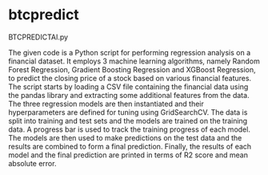 # btcpredict

BTCPREDICTAI.py

The given code is a Python script for performing regression analysis on a financial dataset. It employs 3 machine learning algorithms, namely Random Forest Regression, Gradient Boosting Regression and XGBoost Regression, to predict the closing price of a stock based on various financial features. The script starts by loading a CSV file containing the financial data using the pandas library and extracting some additional features from the data. The three regression models are then instantiated and their hyperparameters are defined for tuning using GridSearchCV. The data is split into training and test sets and the models are trained on the training data. A progress bar is used to track the training progress of each model. The models are then used to make predictions on the test data and the results are combined to form a final prediction. Finally, the results of each model and the final prediction are printed in terms of R2 score and mean absolute error.
